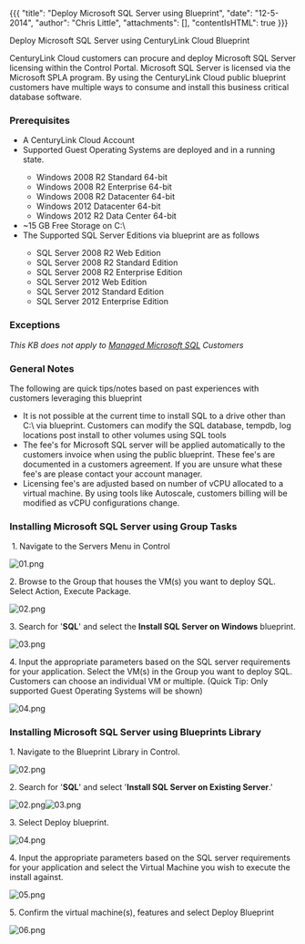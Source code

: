 {{{
  "title": "Deploy Microsoft SQL Server using Blueprint",
  "date": "12-5-2014",
  "author": "Chris Little",
  "attachments": [],
  "contentIsHTML": true
}}}

Deploy Microsoft SQL Server using CenturyLink Cloud Blueprint
<p>CenturyLink Cloud customers can procure and deploy Microsoft SQL Server licensing within the Control Portal. Microsoft SQL Server is licensed via the Microsoft SPLA program. By using the CenturyLink Cloud public blueprint customers have multiple
  ways to consume and install this business critical database software.</p>
<h3>Prerequisites</h3>
<ul>
  <li>A CenturyLink Cloud Account</li>
  <li>Supported Guest Operating Systems are deployed and in a running state. </li>
  <ul>
    <li>Windows 2008 R2 Standard 64-bit</li>
    <li>Windows 2008 R2 Enterprise 64-bit</li>
    <li>Windows 2008 R2 Datacenter 64-bit</li>
    <li>Windows 2012 Datacenter 64-bit</li>
    <li>Windows 2012 R2 Data Center 64-bit&nbsp;</li>
  </ul>
  <li>~15 GB Free Storage on C:\&nbsp;</li>
  <li>The Supported SQL Server Editions via blueprint are as follows</li>
  <ul>
    <li>SQL Server 2008 R2 Web Edition</li>
    <li>SQL Server 2008 R2 Standard Edition</li>
    <li>SQL Server 2008 R2 Enterprise Edition</li>
    <li>SQL Server 2012 Web Edition</li>
    <li>SQL Server 2012 Standard Edition</li>
    <li>SQL Server 2012 Enterprise Edition</li>
  </ul>
</ul>
<h3>Exceptions</h3>
<p><em>This KB does not apply to <a href="http://www.centurylinkcloud.com/managed-services/ms-sql" target="_blank">Managed Microsoft SQL</a> Customers</em>
</p>
<h3>General Notes</h3>
<p>The following are quick tips/notes based on past experiences with customers leveraging this blueprint</p>
<ul>
  <li>It is not possible at the current time to install SQL to a drive other than C:\ via blueprint. Customers can modify the SQL database, tempdb, log locations post install to other volumes using SQL tools</li>
  <li>The fee's for Microsoft SQL server will be applied automatically to the customers invoice when using the public blueprint. These fee's are documented in a customers agreement. If you are unsure what these fee's are please contact your account
    manager.</li>
  <li>Licensing fee's are adjusted based on number of vCPU allocated to a virtual machine. By using tools like Autoscale, customers billing will be modified as vCPU configurations change. </li>
</ul>
<h3>Installing Microsoft SQL Server using Group Tasks</h3>
<p>&nbsp;1. Navigate to the Servers Menu in Control</p>
<p><img src="https://t3n.zendesk.com/attachments/token/pjhHtoYDchNKcfLrBS5ybxJc5/?name=01.png" alt="01.png" />
</p>
<p>2. Browse to the Group that houses the VM(s) you want to deploy SQL. Select Action, Execute Package.</p>
<p><img src="https://t3n.zendesk.com/attachments/token/14BBzI5AuRZ7UVBqOpbxktLAT/?name=02.png" alt="02.png" />
</p>
<p>3. Search for '<strong>SQL</strong>' and select the <strong>Install SQL Server on Windows</strong> blueprint.</p>
<p><img src="https://t3n.zendesk.com/attachments/token/YaBFo9h4cW4ICQaAkNV2hRnOi/?name=03.png" alt="03.png" />
</p>
<p>4. Input the appropriate parameters based on the SQL server requirements for your application.&nbsp;Select the VM(s) in the Group you want to deploy SQL. Customers can choose an individual VM or multiple. (Quick Tip: Only supported Guest Operating
  Systems will be shown)</p>
<p><img src="https://t3n.zendesk.com/attachments/token/M113cuQ4hcwotHyyXMsv25dYQ/?name=04.png" alt="04.png" />
</p>
<h3>Installing Microsoft SQL Server using Blueprints Library</h3>
<p>1. Navigate to the Blueprint Library in Control.</p>
<p><img src="https://t3n.zendesk.com/attachments/token/cpf5xBLeMTVrbKlsjeNzkniVf/?name=02.png" alt="02.png" />
</p>
<p>2. Search for '<strong>SQL</strong>' and select '<strong>Install SQL Server on Existing Server</strong>.'</p>
<p><img src="https://t3n.zendesk.com/attachments/token/beQGk9fLn72Lt5AhSWjhT4rwL/?name=02.png" alt="02.png" /><img src="https://t3n.zendesk.com/attachments/token/J5bzq5tspgYWOZ1U26pr68QOn/?name=03.png" alt="03.png" />
</p>
<p>3. Select Deploy blueprint.</p>
<p><img src="https://t3n.zendesk.com/attachments/token/KOVvpyFsjYQRozwUYGqSWD5qj/?name=04.png" alt="04.png" />
</p>
<p>4. Input the appropriate parameters based on the SQL server requirements for your application and select the Virtual Machine you wish to execute the install against.</p>
<p><img src="https://t3n.zendesk.com/attachments/token/hIyEiUPJRx0uJoYboE16mCc4O/?name=05.png" alt="05.png" />
</p>
<p>5. Confirm the virtual machine(s), features and select Deploy Blueprint</p>
<p><img src="https://t3n.zendesk.com/attachments/token/skfISBior0Hg7nwnsYrqMEjOj/?name=06.png" alt="06.png" />
</p>
